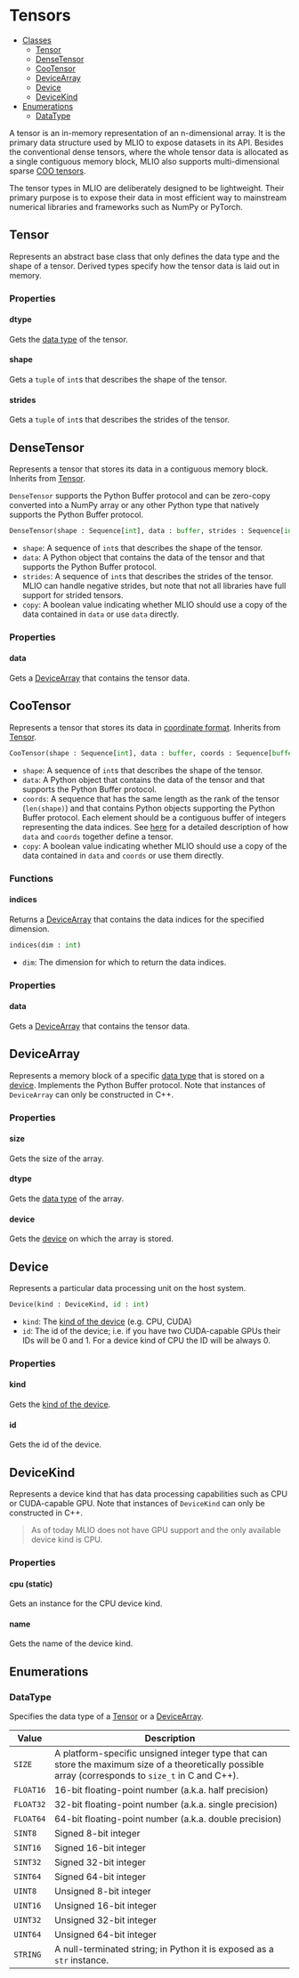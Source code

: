 # Tensors
* [Classes](#Tensor)
    * [Tensor](#Tensor)
    * [DenseTensor](#DenseTensor)
    * [CooTensor](#CooTensor)
    * [DeviceArray](#DeviceArray)
    * [Device](#Device)
    * [DeviceKind](#DeviceKind)
* [Enumerations](#Enumerations)
    * [DataType](#DataType)

A tensor is an in-memory representation of an n-dimensional array. It is the primary data structure used by MLIO to expose datasets in its API. Besides the conventional dense tensors, where the whole tensor data is allocated as a single contiguous memory block, MLIO also supports multi-dimensional sparse [COO tensors](https://en.wikipedia.org/wiki/Sparse_matrix#Coordinate_list_(COO)).

The tensor types in MLIO are deliberately designed to be lightweight. Their primary purpose is to expose their data in most efficient way to mainstream numerical libraries and frameworks such as NumPy or PyTorch.

## Tensor
Represents an abstract base class that only defines the data type and the shape of a tensor. Derived types specify how the tensor data is laid out in memory.

### Properties
#### dtype
Gets the [data type](#DataType) of the tensor.

#### shape
Gets a `tuple` of `int`s that describes the shape of the tensor.

#### strides
Gets a `tuple` of `int`s that describes the strides of the tensor.

## DenseTensor
Represents a tensor that stores its data in a contiguous memory block. Inherits from [Tensor](#Tensor).

`DenseTensor` supports the Python Buffer protocol and can be zero-copy converted into a NumPy array or any other Python type that natively supports the Python Buffer protocol.

```python
DenseTensor(shape : Sequence[int], data : buffer, strides : Sequence[int] = None, copy : bool = True)
```
- `shape`: A sequence of `int`s that describes the shape of the tensor.
- `data`: A Python object that contains the data of the tensor and that supports the Python Buffer protocol.
- `strides`: A sequence of `int`s that describes the strides of the tensor. MLIO can handle negative strides, but note that not all libraries have full support for strided tensors.
- `copy`: A boolean value indicating whether MLIO should use a copy of the data contained in `data` or use `data` directly.

### Properties
#### data
Gets a [DeviceArray](#DeviceArray) that contains the tensor data.

## CooTensor
Represents a tensor that stores its data in [coordinate format](https://en.wikipedia.org/wiki/Sparse_matrix#Coordinate_list_(COO)). Inherits from [Tensor](#Tensor).

```python
CooTensor(shape : Sequence[int], data : buffer, coords : Sequence[buffer], copy : bool = True)
```

- `shape`: A sequence of `int`s that describes the shape of the tensor.
- `data`: A Python object that contains the data of the tensor and that supports the Python Buffer protocol.
- `coords`: A sequence that has the same length as the rank of the tensor (`len(shape)`) and that contains Python objects supporting the Python Buffer protocol. Each element should be a contiguous buffer of integers representing the data indices. See [here](https://en.wikipedia.org/wiki/Sparse_matrix#Coordinate_list_(COO)) for a detailed description of how `data` and `coords` together define a tensor.
- `copy`: A boolean value indicating whether MLIO should use a copy of the data contained in `data` and `coords` or use them directly.

### Functions
#### indices
Returns a [DeviceArray](#DeviceArray) that contains the data indices for the specified dimension.

```python
indices(dim : int)
```

- `dim`: The dimension for which to return the data indices.

### Properties
#### data
Gets a [DeviceArray](#DeviceArray) that contains the tensor data.

## DeviceArray
Represents a memory block of a specific [data type](#DataType) that is stored on a [device](#Device). Implements the Python Buffer protocol. Note that instances of `DeviceArray` can only be constructed in C++.

### Properties
#### size
Gets the size of the array.

#### dtype
Gets the [data type](#DataType) of the array.

#### device
Gets the [device](#Device) on which the array is stored.

## Device
Represents a particular data processing unit on the host system.

```python
Device(kind : DeviceKind, id : int)
```

- `kind`: The [kind of the device](#DeviceKind) (e.g. CPU, CUDA)
- `id`: The id of the device; i.e. if you have two CUDA-capable GPUs their IDs will be 0 and 1. For a device kind of CPU the ID will be always 0.

### Properties
#### kind
Gets the [kind of the device](#DeviceKind).

#### id
Gets the id of the device.

## DeviceKind
Represents a device kind that has data processing capabilities such as CPU or CUDA-capable GPU. Note that instances of `DeviceKind` can only be constructed in C++.

> As of today MLIO does not have GPU support and the only available device kind is CPU.

### Properties
#### cpu (static)
Gets an instance for the CPU device kind.

#### name
Gets the name of the device kind.

## Enumerations
### DataType
Specifies the data type of a [Tensor](#Tensor) or a [DeviceArray](#DeviceArray).

| Value     | Description                                            |
|-----------|--------------------------------------------------------|
| `SIZE`    | A platform-specific unsigned integer type that can store the maximum size of a theoretically possible array (corresponds to `size_t` in C and C++). |
| `FLOAT16` | 16-bit floating-point number (a.k.a. half precision)   |
| `FLOAT32` | 32-bit floating-point number (a.k.a. single precision) |
| `FLOAT64` | 64-bit floating-point number (a.k.a. double precision) |
| `SINT8`   | Signed 8-bit integer                                   |
| `SINT16`  | Signed 16-bit integer                                  |
| `SINT32`  | Signed 32-bit integer                                  |
| `SINT64`  | Signed 64-bit integer                                  |
| `UINT8`   | Unsigned 8-bit integer                                 |
| `UINT16`  | Unsigned 16-bit integer                                |
| `UINT32`  | Unsigned 32-bit integer                                |
| `UINT64`  | Unsigned 64-bit integer                                |
| `STRING`  | A null-terminated string; in Python it is exposed as a `str` instance. |
